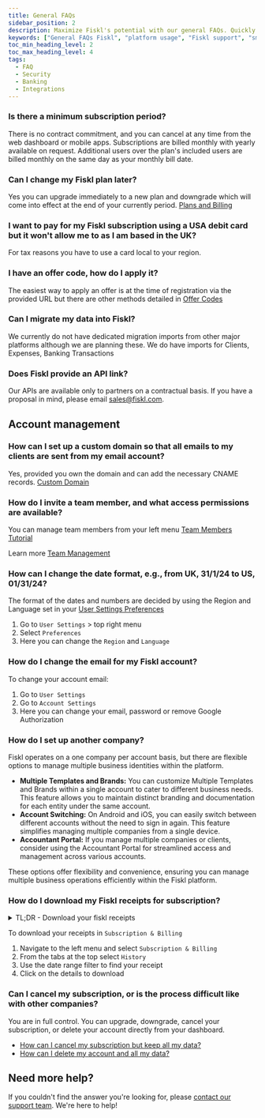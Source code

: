 ```yaml
---
title: General FAQs
sidebar_position: 2
description: Maximize Fiskl's potential with our general FAQs. Quickly find answers to platform-related questions and enhance your productivity.
keywords: ["General FAQs Fiskl", "platform usage", "Fiskl support", "small business tools", "help center"]
toc_min_heading_level: 2
toc_max_heading_level: 4
tags:
  - FAQ
  - Security
  - Banking
  - Integrations
---
```


### Is there a minimum subscription period?

There is no contract commitment, and you can cancel at any time from the web dashboard or mobile apps. Subscriptions are billed monthly with yearly available on request. Additional users over the plan's included users are billed monthly on the same day as your monthly bill date.

### Can I change my Fiskl plan later?

Yes you can upgrade immediately to a new plan and downgrade which will come into effect at the end of your currently period. [Plans and Billing](/docs/category/plans-and-billing)

### I want to pay for my Fiskl subscription using a USA debit card but it won't allow me to as I am based in the UK?

For tax reasons you have to use a card local to your region.

### I have an offer code, how do I apply it?

The easiest way to apply an offer is at the time of registration via the provided URL but there are other methods detailed in [Offer Codes](../Plans-Billing/apply-offer-or-partner-code)

### Can I migrate my data into Fiskl?

We currently do not have dedicated migration imports from other major platforms although we are planning these. We do have imports for Clients, Expenses, Banking Transactions

### Does Fiskl provide an API link?

Our APIs are available only to partners on a contractual basis. If you have a proposal in mind, please email sales@fiskl.com.

## Account management

### How can I set up a custom domain so that all emails to my clients are sent from my email account?

Yes, provided you own the domain and can add the necessary CNAME records. [Custom Domain](../Settings-Configurations/invoice-and-quote-settings#custom-domain)

### How do I invite a team member, and what access permissions are available?

You can manage team members from your left menu [Team Members Tutorial](/docs/Tutorials/Account/invite-team-members)

Learn more [Team Management](../Settings-Configurations/user-management)

### How can I change the date format, e.g., from UK, 31/1/24 to US, 01/31/24?

The format of the dates and numbers are decided by using the Region and Language set in your [User Settings Preferences](https://my.fiskl.com/user-settings/preferences)

1. Go to `User Settings` > top right menu
1. Select `Preferences`
1. Here you can change the `Region` and `Language`

### How do I change the email for my Fiskl account?

To change your account email:

1. Go to `User Settings`
1. Go to `Account Settings`
1. Here you can change your email, password or remove Google Authorization

### How do I set up another company?

Fiskl operates on a one company per account basis, but there are flexible options to manage multiple business identities within the platform.

- **Multiple Templates and Brands:** You can customize Multiple Templates and Brands within a single account to cater to different business needs. This feature allows you to maintain distinct branding and documentation for each entity under the same account.
- **Account Switching:** On Android and iOS, you can easily switch between different accounts without the need to sign in again. This feature simplifies managing multiple companies from a single device.
- **Accountant Portal:** If you manage multiple companies or clients, consider using the Accountant Portal for streamlined access and management across various accounts.

These options offer flexibility and convenience, ensuring you can manage multiple business operations efficiently within the Fiskl platform.

### How do I download my Fiskl receipts for subscription?

<details>

  <summary>TL;DR - Download your fiskl receipts</summary>

  <div style={{ position: 'relative', paddingBottom: '56.25%', height: 0, width: '100%' }}>
<iframe
style={{ position: 'absolute', top: 0, left: 0, width: '100%', height: '100%', border: 0 }}
src="https://demo.fiskl.com/e/cm0wiaw260025me0cume8ts42/tour"
allowFullScreen
webkitallowfullscreen="true"
mozallowfullscreen="true"
allowtransparency="true"
></iframe>
</div>
</details>

To download your receipts in `Subscription & Billing`

1. Navigate to the left menu and select `Subscription & Billing`
1. From the tabs at the top select `History`
1. Use the date range filter to find your receipt
1. Click on the details to download

### Can I cancel my subscription, or is the process difficult like with other companies?

You are in full control. You can upgrade, downgrade, cancel your subscription, or delete your account directly from your dashboard.

- [How can I cancel my subscription but keep all my data?](../Plans-Billing/cancel-subscription.md)
- [How can I delete my account and all my data?](../Plans-Billing/delete-account.md)

## Need more help?

If you couldn't find the answer you're looking for, please [contact our support team](mailto:support@fiskl.com). We're here to help!
